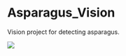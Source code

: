 # Asparagus_Vision
Vision project for detecting asparagus.



![]([https://github.com/Gimpely/Asparagus_Vision/assets/22889949/3e1c4848-bc1e-4071-8fd9-5fed66d6f0fd](https://github.com/Gimpely/Asparagus_Vision/blob/main/YOLOv8/Other/masked.gif)https://github.com/Gimpely/Asparagus_Vision/blob/main/YOLOv8/Other/masked.gif) 


